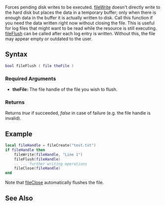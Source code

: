Forces pending disk writes to be executed. [fileWrite](/docs/fileWrite.md "wikilink") doesn't directly write to the hard disk but places the data in a temporary buffer; only when there is enough data in the buffer it is actually written to disk. Call this function if you need the data written right now without closing the file. This is useful for log files that might want to be read while the resource is still executing. [fileFlush](/fileFlush.md "wikilink") can be called after each log entry is written. Without this, the file may appear empty or outdated to the user.

Syntax
------

``` lua
bool fileFlush ( file theFile )
```

### Required Arguments

-   **theFile:** The file handle of the file you wish to flush.

### Returns

Returns *true* if succeeded, *false* in case of failure (e.g. the file handle is invalid).

Example
-------

``` lua
local fileHandle = fileCreate("test.txt")
if fileHandle then
    fileWrite(fileHandle, "Line 1")
    fileFlush(fileHandle)
    -- ... further writing operations
    fileClose(fileHandle)
end
```

Note that [fileClose](/docs/fileClose.md "wikilink") automatically flushes the file.

See Also
--------
